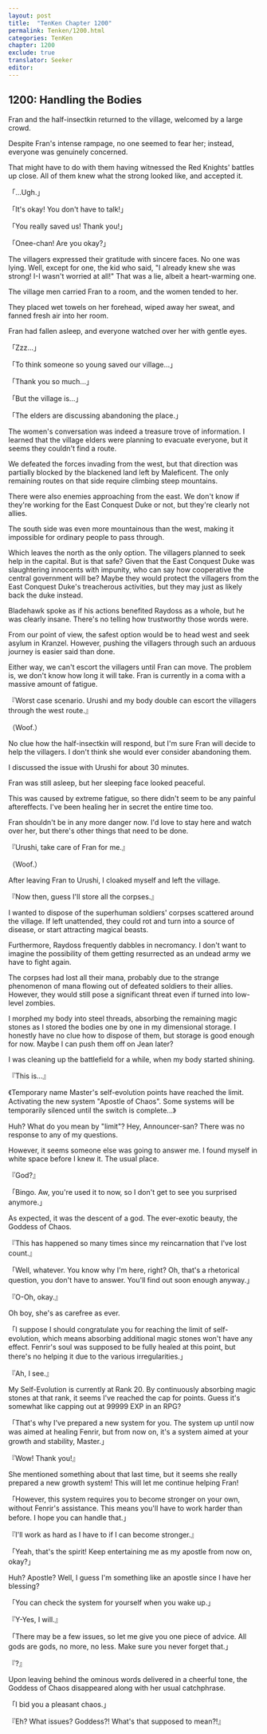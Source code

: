 ```yaml
---
layout: post
title:  "TenKen Chapter 1200"
permalink: Tenken/1200.html
categories: TenKen
chapter: 1200
exclude: true
translator: Seeker
editor: 
---
```

<h2>1200: Handling the Bodies</h2>

Fran and the half-insectkin returned to the village, welcomed by a large crowd.

Despite Fran's intense rampage, no one seemed to fear her; instead, everyone was genuinely concerned.

That might have to do with them having witnessed the Red Knights' battles up close. All of them knew what the strong looked like, and accepted it.

「...Ugh.」

「It's okay! You don't have to talk!」

「You really saved us! Thank you!」

「Onee-chan! Are you okay?」

The villagers expressed their gratitude with sincere faces. No one was lying. Well, except for one, the kid who said, "I already knew she was strong! I-I wasn't worried at all!" That was a lie, albeit a heart-warming one.

The village men carried Fran to a room, and the women tended to her.

They placed wet towels on her forehead, wiped away her sweat, and fanned fresh air into her room.

Fran had fallen asleep, and everyone watched over her with gentle eyes.

「Zzz...」

「To think someone so young saved our village...」

「Thank you so much...」

「But the village is...」

「The elders are discussing abandoning the place.」

The women's conversation was indeed a treasure trove of information. I learned that the village elders were planning to evacuate everyone, but it seems they couldn't find a route.

We defeated the forces invading from the west, but that direction was partially blocked by the blackened land left by Maleficent. The only remaining routes on that side require climbing steep mountains.

There were also enemies approaching from the east. We don't know if they're working for the East Conquest Duke or not, but they're clearly not allies.

The south side was even more mountainous than the west, making it impossible for ordinary people to pass through.

Which leaves the north as the only option. The villagers planned to seek help in the capital. But is that safe? Given that the East Conquest Duke was slaughtering innocents with impunity, who can say how cooperative the central government will be? Maybe they would protect the villagers from the East Conquest Duke's treacherous activities, but they may just as likely back the duke instead.

Bladehawk spoke as if his actions benefited Raydoss as a whole, but he was clearly insane. There's no telling how trustworthy those words were.

From our point of view, the safest option would be to head west and seek asylum in Kranzel. However, pushing the villagers through such an arduous journey is easier said than done.

Either way, we can't escort the villagers until Fran can move. The problem is, we don't know how long it will take. Fran is currently in a coma with a massive amount of fatigue.

『Worst case scenario. Urushi and my body double can escort the villagers through the west route.』

（Woof.）

No clue how the half-insectkin will respond, but I'm sure Fran will decide to help the villagers. I don't think she would ever consider abandoning them.

I discussed the issue with Urushi for about 30 minutes.

Fran was still asleep, but her sleeping face looked peaceful.

This was caused by extreme fatigue, so there didn't seem to be any painful aftereffects. I've been healing her in secret the entire time too.

Fran shouldn't be in any more danger now. I'd love to stay here and watch over her, but there's other things that need to be done.

『Urushi, take care of Fran for me.』

（Woof.）

After leaving Fran to Urushi, I cloaked myself and left the village.

『Now then, guess I'll store all the corpses.』

I wanted to dispose of the superhuman soldiers' corpses scattered around the village. If left unattended, they could rot and turn into a source of disease, or start attracting magical beasts. 

Furthermore, Raydoss frequently dabbles in necromancy. I don't want to imagine the possibility of them getting resurrected as an undead army we have to fight again.

The corpses had lost all their mana, probably due to the strange phenomenon of mana flowing out of defeated soldiers to their allies. However, they would still pose a significant threat even if turned into low-level zombies.

I morphed my body into steel threads, absorbing the remaining magic stones as I stored the bodies one by one in my dimensional storage. I honestly have no clue how to dispose of them, but storage is good enough for now. Maybe I can push them off on Jean later?

I was cleaning up the battlefield for a while, when my body started shining.

『This is...』

《Temporary name Master's self-evolution points have reached the limit. Activating the new system "Apostle of Chaos". Some systems will be temporarily silenced until the switch is complete...》

Huh? What do you mean by "limit"? Hey, Announcer-san? There was no response to any of my questions.

However, it seems someone else was going to answer me. I found myself in white space before I knew it. The usual place.

『God?』

「Bingo. Aw, you're used it to now, so I don't get to see you surprised anymore.」

As expected, it was the descent of a god. The ever-exotic beauty, the Goddess of Chaos.

『This has happened so many times since my reincarnation that I've lost count.』

「Well, whatever. You know why I'm here, right? Oh, that's a rhetorical question, you don't have to answer. You'll find out soon enough anyway.」

『O-Oh, okay.』

Oh boy, she's as carefree as ever.

「I suppose I should congratulate you for reaching the limit of self-evolution, which means absorbing additional magic stones won't have any effect. Fenrir's soul was supposed to be fully healed at this point, but there's no helping it due to the various irregularities.」

『Ah, I see.』

My Self-Evolution is currently at Rank 20. By continuously absorbing magic stones at that rank, it seems I've reached the cap for points. Guess it's somewhat like capping out at 99999 EXP in an RPG?

「That's why I've prepared a new system for you. The system up until now was aimed at healing Fenrir, but from now on, it's a system aimed at your growth and stability, Master.」

『Wow! Thank you!』

She mentioned something about that last time, but it seems she really prepared a new growth system! This will let me continue helping Fran!

「However, this system requires you to become stronger on your own, without Fenrir's assistance. This means you'll have to work harder than before. I hope you can handle that.」

『I'll work as hard as I have to if I can become stronger.』

「Yeah, that's the spirit! Keep entertaining me as my apostle from now on, okay?」

Huh? Apostle? Well, I guess I'm something like an apostle since I have her blessing?

「You can check the system for yourself when you wake up.」

『Y-Yes, I will.』

「There may be a few issues, so let me give you one piece of advice. All gods are gods, no more, no less. Make sure you never forget that.」

『?』

Upon leaving behind the ominous words delivered in a cheerful tone, the Goddess of Chaos disappeared along with her usual catchphrase.

「I bid you a pleasant chaos.」

『Eh? What issues? Goddess?! What's that supposed to mean?!』



